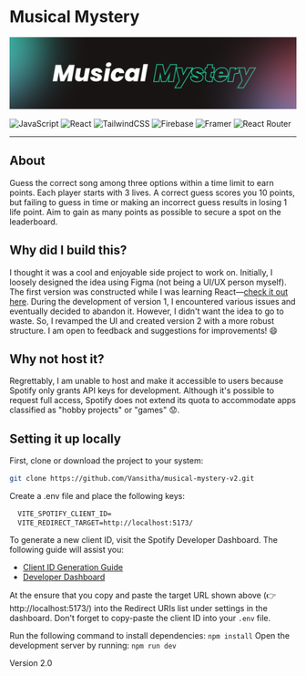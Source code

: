 # Musical Mystery

![Banner](/images/Cover.png)
<br>

![JavaScript](https://img.shields.io/badge/javascript-%23323330.svg?style=for-the-badge&logo=javascript&logoColor=%23F7DF1E)
![React](https://img.shields.io/badge/react-%2320232a.svg?style=for-the-badge&logo=react&logoColor=%2361DAFB)
![TailwindCSS](https://img.shields.io/badge/tailwindcss-%2338B2AC.svg?style=for-the-badge&logo=tailwind-css&logoColor=white)
![Firebase](https://img.shields.io/badge/Firebase-039BE5?style=for-the-badge&logo=Firebase&logoColor=white)
![Framer](https://img.shields.io/badge/Framer-black?style=for-the-badge&logo=framer&logoColor=blue)
![React Router](https://img.shields.io/badge/React_Router-CA4245?style=for-the-badge&logo=react-router&logoColor=white)

---

## About

Guess the correct song among three options within a time limit to earn points. Each player starts with 3 lives. A correct guess scores you 10 points, but failing to guess in time or making an incorrect guess results in losing 1 life point. Aim to gain as many points as possible to secure a spot on the leaderboard.

## Why did I build this?

I thought it was a cool and enjoyable side project to work on. Initially, I loosely designed the idea using Figma (not being a UI/UX person myself). The first version was constructed while I was learning React—[check it out here](https://github.com/Vansitha/musical-mystery). During the development of version 1, I encountered various issues and eventually decided to abandon it. However, I didn't want the idea to go to waste. So, I revamped the UI and created version 2 with a more robust structure. I am open to feedback and suggestions for improvements! 😄

## Why not host it?

Regrettably, I am unable to host and make it accessible to users because Spotify only grants API keys for development. Although it's possible to request full access, Spotify does not extend its quota to accommodate apps classified as "hobby projects" or "games" 😟.

## Setting it up locally

First, clone or download the project to your system:

```bash
git clone https://github.com/Vansitha/musical-mystery-v2.git
```

Create a .env file and place the following keys:

```
  VITE_SPOTIFY_CLIENT_ID=
  VITE_REDIRECT_TARGET=http://localhost:5173/
```

To generate a new client ID, visit the Spotify Developer Dashboard. The following guide will assist you:

- [Client ID Generation Guide](https://developer.spotify.com/documentation/web-api/concepts/apps)
- [Developer Dashboard](https://developer.spotify.com/dashboard)

At the ensure that you copy and paste the target URL shown above (👉 http://localhost:5173/) into the Redirect URIs list under settings in the dashboard. Don't forget to copy-paste the client ID into your `.env` file.

Run the following command to install dependencies: `npm install`
Open the development server by running: `npm run dev`

Version 2.0
